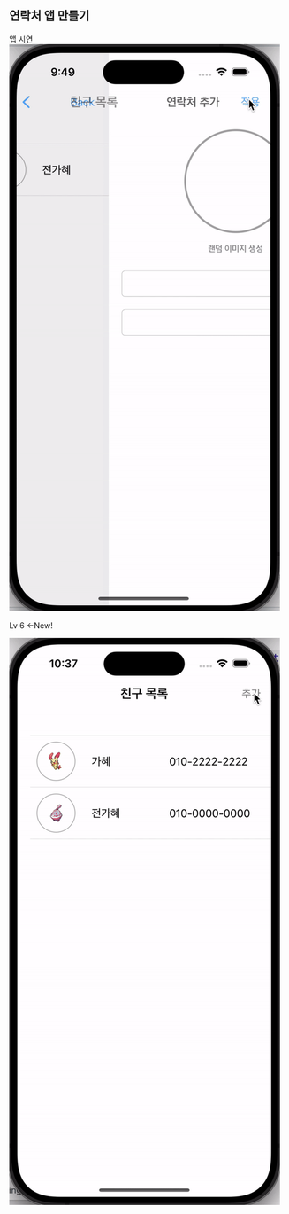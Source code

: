 
## 연락처 앱 만들기

앱 시연
![lv5까지](https://github.com/gahyejeon/pokeContact/blob/main/필수구현1.gif)

Lv 6 <-New!

![Lv6구현](https://github.com/gahyejeon/pokeContact/blob/main/lv6.gif)
